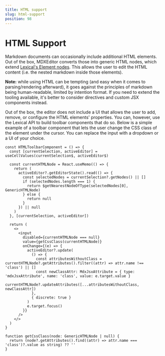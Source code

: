 ```yaml
---
title: HTML support
slug: html-support
position: 98
---
```


# HTML Support

Markdown documents can occasionally include additional HTML elements. Out of the box, MDXEditor converts those into
generic HTML nodes, which extend [Lexical's Element nodes](https://lexical.dev/docs/concepts/nodes#elementnode). This allows the user to edit the HTML content (i.e. the nested markdown inside those elements).

**Note:** while using HTML can be tempting (and easy when it comes to parsing/rendering afterward), it goes against the principles of markdown being human-readable, limited by intention format. If you need to extend the tooling available, it's better to consider directives and custom JSX components instead.

Out of the box, the editor does not include a UI that allows the user to add, remove, or configure the HTML elements' properties. You can, however, use the Lexical API to build toolbar components that do so. Below is a simple example of a toolbar component that lets the user change the CSS class of the element under the cursor. You can replace the input with a dropdown or a UI of your choice.

```tsx
const HTMLToolbarComponent = () => {
  const [currentSelection, activeEditor] = useCellValues(currentSelection$, activeEditor$)

  const currentHTMLNode = React.useMemo(() => {
    return (
      activeEditor?.getEditorState().read(() => {
        const selectedNodes = currentSelection?.getNodes() || []
        if (selectedNodes.length === 1) {
          return $getNearestNodeOfType(selectedNodes[0], GenericHTMLNode)
        } else {
          return null
        }
      }) || null
    )
  }, [currentSelection, activeEditor])

  return (
    <>
      <input
        disabled={currentHTMLNode === null}
        value={getCssClass(currentHTMLNode)}
        onChange={(e) => {
          activeEditor?.update(
            () => {
              const attributesWithoutClass = currentHTMLNode?.getAttributes().filter((attr) => attr.name !== 'class') || []
              const newClassAttr: MdxJsxAttribute = { type: 'mdxJsxAttribute', name: 'class', value: e.target.value }
              currentHTMLNode?.updateAttributes([...attributesWithoutClass, newClassAttr])
            },
            { discrete: true }
          )
          e.target.focus()
        }}
      />
    </>
  )
}

function getCssClass(node: GenericHTMLNode | null) {
  return (node?.getAttributes().find((attr) => attr.name === 'class')?.value as string) ?? ''
}
```
